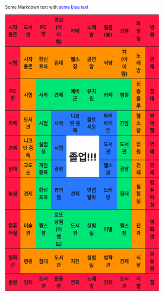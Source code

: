 Some Markdown text with <span style="color:blue">some blue text</span>
<table>
    <tr>
      <th bgcolor="#ff1744">시작<br>용돈</th>
      <th bgcolor="#ff1744">도서관</th>
      <th bgcolor="#ff1744">PC방</th>
      <th bgcolor="#ff1744">족보<br>(아이템)</th>
      <th bgcolor="#ff1744">카페</th>
      <th bgcolor="#ff1744">노래방</th>
      <th bgcolor="#ff1744">필름(술)</th>
      <th bgcolor="#ff1744">간염</th>
      <th bgcolor="#ff1744">화장실</th>
      <th bgcolor="#ff1744">병원</th>
    </tr>
    <tr>
      <th bgcolor="#ff1744">시험</th>
      <th bgcolor="#ff9100">시작<br>용돈</th>
      <th bgcolor="#ff9100">한신포차</th>
      <th bgcolor="#ff9100">입대</th>
      <th bgcolor="#ff9100">헬스장</th>
      <th bgcolor="#ff9100">공연장</th>
      <th bgcolor="#ff9100">식당</th>
      <th bgcolor="#ff9100">차<br>(아이템)</th>
      <th bgcolor="#ff9100">노래방</th>
      <th bgcolor="#ff1744">견제</th>
    </tr>
    <tr>
      <th bgcolor="#ff1744">PC방</th>
      <th bgcolor="#ff9100">시험</th>
      <th bgcolor="#00e676">시작</th>
      <th bgcolor="#00e676">견제</th>
      <th bgcolor="#00e676">예비군</th>
      <th bgcolor="#00e676">유치원</th>
      <th bgcolor="#00e676">카페</th>
      <th bgcolor="#00e676">병원</th>
      <th bgcolor="#ff9100">신종플루</th>
      <th bgcolor="#ff1744">침대</th>
    </tr>
    <tr>
      <th bgcolor="#ff1744">카페</th>
      <th bgcolor="#ff9100">도서관</th>
      <th bgcolor="#00e676">시험</th>
      <th bgcolor="#2979ff">시작</th>
      <th bgcolor="#2979ff">니코틴 중독</th>
      <th bgcolor="#2979ff">콜로세움</th>
      <th bgcolor="#2979ff">파리바게트</th>
      <th bgcolor="#00e676">간암</th>
      <th bgcolor="#ff9100">헬스장</th>
      <th bgcolor="#ff1744">편의점</th>
    </tr>
    <tr>
      <th bgcolor="#ff1744">견제</th>
      <th bgcolor="#ff9100">니코틴 중독</th>
      <th bgcolor="#00e676">실험실</th>
      <th bgcolor="#2979ff">시험</th>
      <th colspan="2" rowspan="2" style="text-align:center"><font size="6px">졸업!!!</font></th>
      <th bgcolor="#2979ff">도서관</th>
      <th bgcolor="#00e676">도서관</th>
      <th bgcolor="#ff9100">법원</th>
      <th bgcolor="#ff1744">연애</th>
    </tr>
    <tr>
      <th bgcolor="#ff1744">침대</th>
      <th bgcolor="#ff9100">교도소</th>
      <th bgcolor="#00e676">게임중독</th>
      <th bgcolor="#2979ff">광장</th>
      <th bgcolor="#2979ff">헬스장</th>
      <th bgcolor="#00e676">광장</th>
      <th bgcolor="#ff9100">견제</th>
      <th bgcolor="#ff1744">견제</th>
    </tr>
    <tr>
      <th bgcolor="#ff1744">늦잠</th>
      <th bgcolor="#ff9100">견제</th>
      <th bgcolor="#00e676">한신포차</th>
      <th bgcolor="#2979ff">편의점</th>
      <th bgcolor="#2979ff">견제</th>
      <th bgcolor="#2979ff">면접 탈락</th>
      <th bgcolor="#2979ff">노래방</th>
      <th bgcolor="#00e676">침대</th>
      <th bgcolor="#ff9100">실험실</th>
      <th bgcolor="#ff1744">컴퓨터실</th>
    </tr>
    <tr>
      <th bgcolor="#ff1744">컴퓨터실</th>
      <th bgcolor="#ff9100">미술관</th>
      <th bgcolor="#00e676">헬스장</th>
      <th bgcolor="#00e676">로또 당첨<br>(이벤트)</th>
      <th bgcolor="#00e676">도서관</th>
      <th bgcolor="#00e676">실험실</th>
      <th bgcolor="#00e676">이별</th>
      <th bgcolor="#00e676">헬스장</th>
      <th bgcolor="#ff9100">전과</th>
      <th bgcolor="#ff1744">영화관</th>
    </tr>
    <tr>
      <th bgcolor="#ff1744">영화관</th>
      <th bgcolor="#ff9100">병원</th>
      <th bgcolor="#ff9100">침대</th>
      <th bgcolor="#ff9100">도서관</th>
      <th bgcolor="#ff9100">지진</th>
      <th bgcolor="#ff9100">실험실</th>
      <th bgcolor="#ff9100">법학관</th>
      <th bgcolor="#ff9100">견제</th>
      <th bgcolor="#ff9100">식당</th>
      <th bgcolor="#ff1744">운동장</th>
    </tr>
    <tr>
      <th bgcolor="#ff1744">병원</th>
      <th bgcolor="#ff1744">견제</th>
      <th bgcolor="#ff1744">도서관</th>
      <th bgcolor="#ff1744">운동장</th>
      <th bgcolor="#ff1744">전과</th>
      <th bgcolor="#ff1744">노래방</th>
      <th bgcolor="#ff1744">견제</th>
      <th bgcolor="#ff1744">도서관</th>
      <th bgcolor="#ff1744">이별</th>
      <th bgcolor="#ff1744">침</th>
    </tr>
</table>
